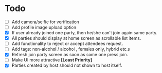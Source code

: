 # Todo
- [ ] Add camera/selfie for verification
- [ ] Add profile image upload option
- [X] If user already joined one party, then he/she can't join again same party.
- [X] All parties should display at home screen as scrollable list items.
- [ ] Add functionality to reject or accept attendees request.
- [ ] Add tags: non-alcohol / alcohol , females only, hybrid etc.s
- [X] Refresh join party screen as soon as some one press join.
- [ ] Make UI more attractive **[Least Priority]**
- [X] Parties created by host should not shown to host itself.